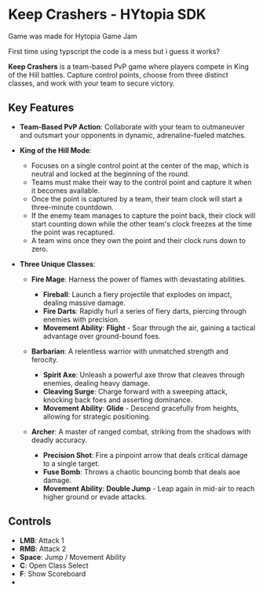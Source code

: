 # Keep Crashers - HYtopia SDK

Game was made for Hytopia Game Jam

First time using typscript the code is a mess but i guess it works?



**Keep Crashers** is a team-based PvP game where players compete in King of the Hill battles. Capture control points, choose from three distinct classes, and work with your team to secure victory.

## Key Features

- **Team-Based PvP Action**: Collaborate with your team to outmaneuver and outsmart your opponents in dynamic, adrenaline-fueled matches.

- **King of the Hill Mode**:
  - Focuses on a single control point at the center of the map, which is neutral and locked at the beginning of the round.
  - Teams must make their way to the control point and capture it when it becomes available.
  - Once the point is captured by a team, their team clock will start a three-minute countdown.
  - If the enemy team manages to capture the point back, their clock will start counting down while the other team's clock freezes at the time the point was recaptured.
  - A team wins once they own the point and their clock runs down to zero.

- **Three Unique Classes**:
  - **Fire Mage**: Harness the power of flames with devastating abilities.
    - **Fireball**: Launch a fiery projectile that explodes on impact, dealing massive damage.
    - **Fire Darts**: Rapidly hurl a series of fiery darts, piercing through enemies with precision.
    - **Movement Ability**: **Flight** - Soar through the air, gaining a tactical advantage over ground-bound foes.
  
  - **Barbarian**: A relentless warrior with unmatched strength and ferocity.
    - **Spirit Axe**: Unleash a powerful axe throw that cleaves through enemies, dealing heavy damage.
    - **Cleaving Surge**: Charge forward with a sweeping attack, knocking back foes and asserting dominance.
    - **Movement Ability**: **Glide** - Descend gracefully from heights, allowing for strategic positioning.
  
  - **Archer**: A master of ranged combat, striking from the shadows with deadly accuracy.
    - **Precision Shot**: Fire a pinpoint arrow that deals critical damage to a single target.
    - **Fuse Bomb**: Throws a chaotic bouncing bomb that deals aoe damage.
    - **Movement Ability**: **Double Jump** - Leap again in mid-air to reach higher ground or evade attacks.
      
## Controls

- **LMB**: Attack 1
- **RMB**: Attack 2
- **Space**: Jump / Movement Ability
- **C**: Open Class Select
- **F**: Show Scoreboard
- 

